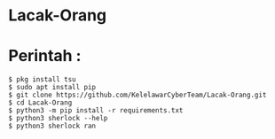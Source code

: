 # Lacak-Orang

# Perintah :
   
    $ pkg install tsu
    $ sudo apt install pip
    $ git clone https://github.com/KelelawarCyberTeam/Lacak-Orang.git
    $ cd Lacak-Orang
    $ python3 -m pip install -r requirements.txt
    $ python3 sherlock --help
    $ python3 sherlock ran
